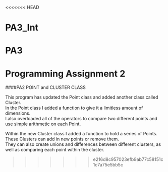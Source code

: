 <<<<<<< HEAD
# PA3_Int
PA3
=======

# Programming Assignment 2
####PA2 POINT and CLUSTER CLASS

This program has updated the Point class and added another class called Cluster.<br>
In the Point class I added a function to give it a limitless amount of dimensions.<br>
I also overloaded all of the operators to compare two different points and use simple arithmetic on each Point.<br>

Within the new Cluster class I added a function to hold a series of Points.<br>
These Clusters can add in new points or remove them.<br>
They can also create unions and differences between different clusters, as well as comparing each point within the cluster.

>>>>>>> e216d8c957023efb9ab77c58151c1c7a75e5bb5c

